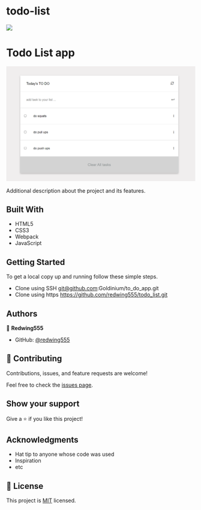 # todo-list

![](https://img.shields.io/badge/Microverse-blueviolet)

# Todo List app

![screenshot](./Capture.PNG)

Additional description about the project and its features.

## Built With

- HTML5
- CSS3
- Webpack
- JavaScript

<!-- ## Live Demo

[Live Demo Link](https://livedemo.com) -->


## Getting Started


To get a local copy up and running follow these simple steps.

- Clone using SSH git@github.com:Goldinium/to_do_app.git
- Clone using https https://github.com/redwing555/todo_list.git

## Authors

👤 **Redwing555**

- GitHub: [@redwing555](https://github.com/redwing555)


## 🤝 Contributing

Contributions, issues, and feature requests are welcome!

Feel free to check the [issues page](../../issues/).

## Show your support

Give a ⭐️ if you like this project!

## Acknowledgments

- Hat tip to anyone whose code was used
- Inspiration
- etc

## 📝 License

This project is [MIT](./MIT.md) licensed.